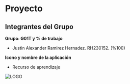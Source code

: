 # Proyecto

## Integrantes del Grupo

**Grupo: G01T y % de trabajo**
- Justin Alexander Ramirez Hernadez. RH230152. (%100)

**Icono y nombre de la aplicación**

- Recurso de aprendizaje

![LOGO](https://github.com/user-attachments/assets/6f54741f-f7d4-4aa2-9d10-a910fe366a37)


